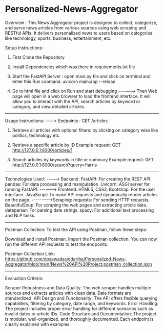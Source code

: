 # Personalized-News-Aggregator


Overview :  This News Aggregator project is designed to collect, categorize, and serve news articles from various sources using web scraping and RESTful APIs. It delivers personalized news to users based on categories like technology, sports, business, entertainment, etc. 


Setup Instructions: 

1) First Clone the Repository 

2) Install Dependencies which was there in requirements.txt file

3) Start the FastAPI Server : open main.py file and click on terminal and enter this Run coomand: uvicorn main:app --reload

4) Go to html file and click on Run and start debugging ------> Then Web page will open in a web browser to load the frontend interface.
   It will allow you to interact with the API, search articles by keyword or category, and view detailed articles.

-----------------------------------------------------------------------------------------------------------------------------------------------------------

Usage Instructions:
---> Endpoints :  GET /articles
   
1) Retrieve all articles with optional filters: by clicking on category wise like politics, technology etc.

2) Retrieve a specific article by ID
Example request: GET http://127.0.0.1:8000/articles/1

3) Search articles by keywords in title or summary
Example request: GET http://127.0.0.1:8000/search?query=Harris

-------------------------------------------------------------------------------------------------------------------------------------------------------------

Technologies Used:
----> Backend:
FastAPI: For creating the REST API.
pandas: For data processing and manipulation.
Uvicorn: ASGI server for running FastAPI.
------> Frontend:
HTML5, CSS3, Bootstrap: For the user interface.
JavaScript: To make API requests and dynamically render articles on the page.
-------->Scraping:
requests: For sending HTTP requests.
BeautifulSoup: For scraping the web pages and extracting article data.
dateparser: For parsing date strings.
spacy: For additional text processing and NLP tasks.

-----------------------------------------------------------------------------------------------------------------------------------------------------------------

Postman Collection:  To test the API using Postman, follow these steps:

Download and install Postman.
Import the Postman collection.
You can now run the different API requests to test the endpoints.

Postman Collection Link: https://github.com/dosawadasiddartha/Personalized-News-Aggregator/blob/main/News%20API%20Project.postman_collection.json

--------------------------------------------------------------------------------------------------------------------------------------------------------------------

Evaluation Criteria:

Scraper Robustness and Data Quality: The web scraper handles multiple sources and extracts articles with clean data. Date formats are standardized.
API Design and Functionality: The API offers flexible querying capabilities, filtering by category, date range, and keywords.
Error Handling: The project includes proper error handling for different scenarios such as invalid dates or article IDs.
Code Structure and Documentation: The project is modular, well-organized, and thoroughly documented. Each endpoint is clearly explained with examples.
